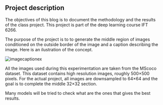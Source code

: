 ## Project description

The objectives of this blog is to document the methodology and the results of the class project. This project is part of the deep learning course IFT 6266. 

The purpose of the project is to to generate the middle region of images conditioned on the outside border of the image and a caption describing the image. Here is an ilustration of the concept.

![imagecaptionex](https://cloud.githubusercontent.com/assets/18235074/25565825/f42d7fec-2d9c-11e7-9361-89a9ff9b3dae.png)

All the images used during this experimentation are taken from the MScoco dataset. This dataset contains high resolution images, roughly 500×500 pixels. For the actual project, all images are downsampled to 64×64 and the goal is to complete the middle 32×32 section.

Many models will be tried to check what are the ones that gives the best results.
